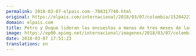 ```yaml
---
permalink: 2018-03-07-elpais.com--708317740.html
original: https://elpais.com/internacional/2018/03/07/colombia/1520422344_645306.html#?ref=rss&format=simple&link=link
domain: elpais.com
title: Petro y Duque lideran las encuestas a menos de tres meses de las presidenciales en Colombia
image: https://ep00.epimg.net/internacional/imagenes/2018/03/07/colombia/1520422344_645306_1520424716_rrss_normal.jpg
date: 2018-03-07 17:51:23
translations: en
---
```


